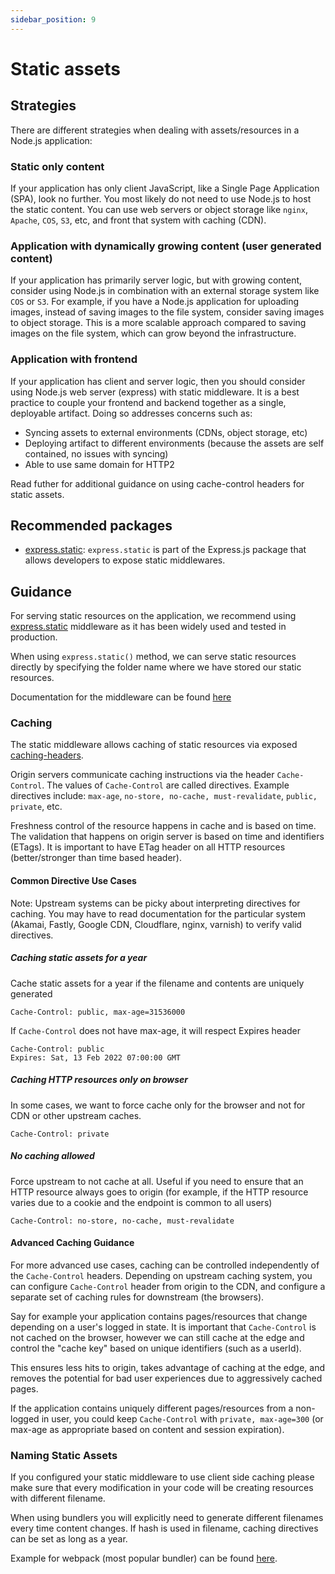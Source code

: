 ```yaml
---
sidebar_position: 9
---
```


# Static assets

## Strategies

There are different strategies when dealing with assets/resources in a Node.js application:

### Static only content

If your application has only client JavaScript, like a Single Page Application (SPA), look no further. You most likely do not need to use Node.js to host the static content. You can use web servers or object storage like `nginx`, `Apache`, `COS`, `S3`, etc, and front that system with caching (CDN).

### Application with dynamically growing content (user generated content)

If your application has primarily server logic, but with growing content, consider using Node.js in combination with an external storage system like `COS` or `S3`. For example, if you have a Node.js application for uploading images, instead of saving images to the file system, consider saving images to object storage. This is a more scalable approach compared to saving images on the file system, which can grow beyond the infrastructure. 

### Application with frontend

If your application has client and server logic, then you should consider using Node.js web server (express) with static middleware. It is a best practice to couple your frontend and backend together as a single, deployable artifact. Doing so addresses concerns such as:

* Syncing assets to external environments (CDNs, object storage, etc)
* Deploying artifact to different environments (because the assets are self contained, no issues with syncing)
* Able to use same domain for HTTP2

Read futher for additional guidance on using cache-control headers for static assets.

## Recommended packages

* [express.static][]: `express.static` is part of the Express.js package that allows developers to expose static middlewares.

## Guidance

For serving static resources on the application, we recommend using [express.static][] middleware as it has been widely used and tested in production.

When using `express.static()` method, we can serve static resources directly by specifying the folder name where we have stored our static resources.

Documentation for the middleware can be found [here][express.static]

### Caching

The static middleware allows caching of static resources via exposed [caching-headers][].

Origin servers communicate caching instructions via the header `Cache-Control`. The values of `Cache-Control` are called directives. Example directives include: `max-age`, `no-store, no-cache, must-revalidate`, `public, private`, etc.

Freshness control of the resource happens in cache and is based on time. The validation that happens on origin server is based on time and identifiers (ETags). It is important to have ETag header on all HTTP resources (better/stronger than time based header).

#### Common Directive Use Cases

Note: Upstream systems can be picky about interpreting directives for caching. You may have to read documentation for the particular system (Akamai, Fastly, Google CDN, Cloudflare, nginx, varnish) to verify valid directives.

##### Caching static assets for a year

Cache static assets for a year if the filename and contents are uniquely generated

```
Cache-Control: public, max-age=31536000

```

If `Cache-Control` does not have max-age, it will respect Expires header

```
Cache-Control: public
Expires: Sat, 13 Feb 2022 07:00:00 GMT
```

##### Caching HTTP resources only on browser

In some cases, we want to force cache only for the browser and not for CDN or other upstream caches.

```
Cache-Control: private
```

##### No caching allowed

Force upstream to not cache at all. Useful if you need to ensure that an HTTP resource always goes to origin (for example, if the HTTP resource varies due to a cookie and the endpoint is common to all users)

```
Cache-Control: no-store, no-cache, must-revalidate
```

#### Advanced Caching Guidance

For more advanced use cases, caching can be controlled independently of the `Cache-Control` headers. Depending on upstream caching system, you can configure `Cache-Control` header from origin to the CDN, and configure a separate set of caching rules for downstream (the browsers).

Say for example your application contains pages/resources that change depending on a user's logged in state. It is important that `Cache-Control` is not cached on the browser, however we can still cache at the edge and control the "cache key" based on unique identifiers (such as a userId).

This ensures less hits to origin, takes advantage of caching at the edge, and removes the potential for bad user experiences due to aggressively cached pages.

If the application contains uniquely different pages/resources from a non-logged in user, you could keep `Cache-Control` with `private, max-age=300` (or max-age as appropriate based on content and session expiration). 

### Naming Static Assets

If you configured your static middleware to use client side caching please make sure that 
every modification in your code will be creating resources with different filename. 

When using bundlers you will explicitly need to generate different filenames every time content changes. If hash is used in filename, caching directives can be set as long as a year.

Example for webpack (most popular bundler) can be found [here][webpack-caching]. 

[caching-headers]: https://www.freecodecamp.org/news/an-in-depth-introduction-to-http-caching-cache-control-vary/
[express.static]: https://expressjs.com/en/4x/api.html#express.static
[webpack-caching]: https://webpack.js.org/guides/caching

